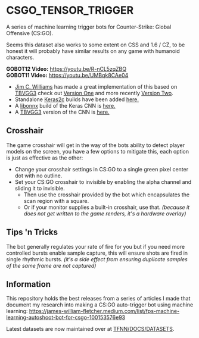 # CSGO_TENSOR_TRIGGER
A series of machine learning trigger bots for Counter-Strike: Global Offensive (CS:GO).

Seems this dataset also works to some extent on CSS and 1.6 / CZ, to be honest it will probably have similar results on any game with humanoid characters.

**GOBOT12 Video:** https://youtu.be/R-nCL5zqZBQ<br>
**GOBOT11 Video:** https://youtu.be/UMBqk8CAe04

- [Jim C. Williams](https://github.com/jcwml) has made a great implementation of this based on [TBVGG3](https://github.com/TFNN/TBVGG3) check out [Version One](https://github.com/jcwml/CSGO-Trigger-Bot) and more recently [Version Two](https://github.com/jcwml/CSGO-Trigger-Bot-2).
- Standalone [Keras2c](https://github.com/f0uriest/keras2c) builds have been added [here.](GOBOT15/KERAS2C)
- A [libonnx](https://github.com/xboot/libonnx) build of the Keras CNN is [here.](GOBOT15/LIBONNX)
- A [TBVGG3](https://github.com/TFNN/TBVGG3) version of the CNN is [here.](GOBOT15/TBVGG3)

## Crosshair

The game crosshair will get in the way of the bots ability to detect player models on the screen, you have a few options to mitigate this, each option is just as effective as the other:
- Change your crosshair settings in CS:GO to a single green pixel center dot with no outline.
- Set your CS:GO crosshair to invisible by enabling the alpha channel and sliding it to invisible.
  - Then use the crosshair provided by the bot which encapsulates the scan region with a square.
  - Or if your monitor supplies a built-in crosshair, use that. _(because it does not get written to the game renders, it's a hardware overlay)_

## Tips 'n Tricks

The bot generally regulates your rate of fire for you but if you need more controlled bursts enable sample capture, this will ensure shots are fired in single rhythmic bursts. _(it's a side effect from ensuring duplicate samples of the same frame are not captured)_

## Information

This repository holds the best releases from a series of articles I made that document my research into making a CS:GO auto-trigger bot using machine learning: https://james-william-fletcher.medium.com/list/fps-machine-learning-autoshoot-bot-for-csgo-100153576e93

Latest datasets are now maintained over at [TFNN/DOCS/DATASETS](https://github.com/TFNN/DOCS/tree/main/DATASETS).
